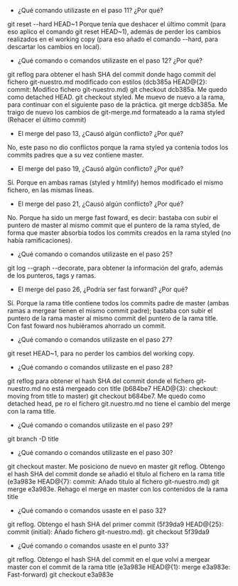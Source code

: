 - ¿Qué comando utilizaste en el paso 11? ¿Por qué?

git reset --hard HEAD~1 
Porque tenía que deshacer el último commit (para eso aplico el comando git reset HEAD~1), además de perder los cambios realizados en el working copy (para eso añado el comando --hard, para descartar los cambios en local).

- ¿Qué comando o comandos utilizaste en el paso 12? ¿Por qué?

git reflog para obtener el hash SHA del commit donde hago commit del fichero git-nuestro.md modificado con estilos (dcb385a HEAD@{2}: commit: Modifico fichero git-nuestro.md)
git checkout dcb385a. Me quedo como detached HEAD.
git checkout styled. Me muevo de nuevo a la rama, para continuar con el siguiente paso de la práctica.
git merge dcb385a. Me traigo de nuevo los cambios de git-merge.md formateado a la rama styled (Rehacer el último commit)

- El merge del paso 13, ¿Causó algún conflicto? ¿Por qué?

No, este paso no dio conflictos porque la rama styled ya contenía todos los commits padres que a su vez contiene master.

- El merge del paso 19, ¿Causó algún conflicto? ¿Por qué?

Sí. Porque en ambas ramas (styled y htmlify) hemos modificado el mismo fichero, en las mismas líneas.

- El merge del paso 21, ¿Causó algún conflicto? ¿Por qué?

No. Porque ha sido un merge fast foward, es decir: bastaba con subir el puntero de master al mismo commit que el puntero de la rama styled, de forma que master absorbía todos los commits creados en la rama styled (no había ramificaciones).

- ¿Qué comando o comandos utilizaste en el paso 25?

git log --graph --decorate, para obtener la información del grafo, además de los punteros, tags y ramas.

- El merge del paso 26, ¿Podría ser fast forward? ¿Por qué?

Sí. Porque la rama title contiene todos los commits padre de master (ambas ramas a mergear tienen el mismo commit padre); bastaba con subir el puntero de la rama master al mismo commit del puntero de la rama title. Con fast foward nos hubiéramos ahorrado un commit.

- ¿Qué comando o comandos utilizaste en el paso 27?

git reset HEAD~1, para no perder los cambios del working copy.

- ¿Qué comando o comandos utilizaste en el paso 28?

git reflog para obtener el hash SHA del commit donde el fichero git-nuestro.md no está mergeado con title (b684be7 HEAD@{3}: checkout: moving from title to master)
git checkout b684be7. Me quedo como detached head, pe
ro el fichero git.nuestro.md no tiene el cambio del merge con la rama title.

- ¿Qué comando o comandos utilizaste en el paso 29?

git branch -D title

- ¿Qué comando o comandos utilizaste en el paso 30?

git checkout master. Me posiciono de nuevo en master
git reflog. Obtengo el hash SHA del commit donde se añadió el título al fichero en la rama title (e3a983e HEAD@{7}: commit: Añado titulo al fichero git-nuestro.md)
git merge e3a983e. Rehago el merge en master con los contenidos de la rama title

- ¿Qué comando o comandos usaste en el paso 32?

git reflog. Obtengo el hash SHA del primer commit (5f39da9 HEAD@{25}: commit (initial): Añado fichero git-nuestro.md).
git checkout 5f39da9

- ¿Qué comando o comandos usaste en el punto 33?

git reflog. Obtengo el hash SHA del commit en el que volví a mergear master con el commit de la rama title (e3a983e HEAD@{1}: merge e3a983e: Fast-forward)
git checkout e3a983e
